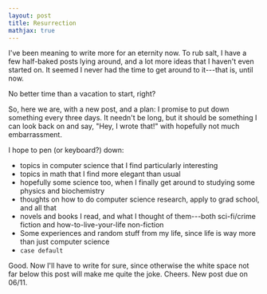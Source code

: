 ```yaml
---
layout: post
title: Resurrection
mathjax: true
---
```


I've been meaning to write more for an eternity now. To rub salt, I have a few half-baked posts lying around, and a lot more ideas that I haven't even started on. It seemed I never had the time to get around to it---that is, until now.

No better time than a vacation to start, right?

So, here we are, with a new post, and a plan: I promise to put down something every three days. It needn't be long, but it should be something I can look back on and say, "Hey, I wrote that!" with hopefully not much embarrassment.

I hope to pen (or keyboard?) down:

- topics in computer science that I find particularly interesting
- topics in math that I find more elegant than usual
- hopefully some science too, when I finally get around to studying some physics and biochemistry
- thoughts on how to do computer science research, apply to grad school, and all that
- novels and books I read, and what I thought of them---both sci-fi/crime fiction and how-to-live-your-life non-fiction
- Some experiences and random stuff from my life, since life is way more than just computer science
- ```case default```

Good. Now I'll have to write for sure, since otherwise the white space not far below this post will make me quite the joke. Cheers. New post due on 06/11.